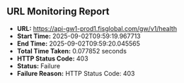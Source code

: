 ## URL Monitoring Report

- **URL:** https://api-gw1-prod1.fisglobal.com/gw/v1/health
- **Start Time:** 2025-09-02T09:59:19.967713
- **End Time:** 2025-09-02T09:59:20.045565
- **Total Time Taken:** 0.077852 seconds
- **HTTP Status Code:** 403
- **Status:** Failure
- **Failure Reason:** HTTP Status Code: 403
